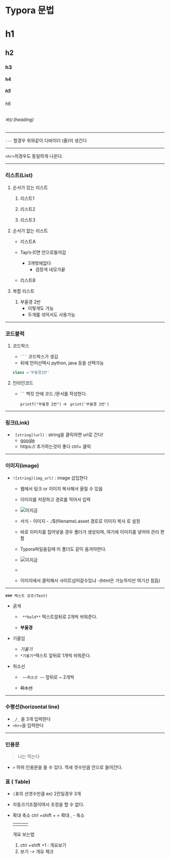 # Typora 문법

# h1

## h2

### h3

#### h4

##### h5

###### h6



###### `헤딩` (heading)

---

`---` 할경우 위와같이 디바이더 (줄)이 생긴다

<hr>

`<hr>`의경우도 동일하게 나온다.

---



### 리스트(List)

1. 순서가 있는 리스트

   1. 리스트1

   2. 리스트2

   3. 리스트3

      

2. 순서가 없는 리스트

   -  리스트A
     - Tap누르면 안으로들어감
       - 3개밖에없다
         - 검정색 네모가끝

   - 리스트B

     

3. 복합 리스트
   1. 부울경 2반	
      - 이렇게도 가능
      - 두개를 섞어서도 사용가능

---



### 코드블럭

 1. 코드박스

    - ` ``` `  코드박스가 생김 
    - 뒤에 언어선택시 python, java 등을 선택가능

    

    ```python
    class ='부울경2반'
    ```

    

 2. 인라인코드

    - ` `` ` 백킷 안에 코드 /문서를 작성한다.

      ` printf("부울경 2반") ` -> ` print('부울경 2반')`

---



### 링크(Link)

- ` [string](url)` : string을 클릭하면 url로 간다!
  - [google](https://google.com)
  - https:// 추가하는것이 좋다 ctrl+ 클릭

---



### 이미지(image)

- `![string](img_url)` : image 삽입한다

  - 웹에서 링크 or 이미지 복사해서 올릴 수 있음

  

  - 이미지를 저장하고 경로를 적어서 입력

  - ![이지금](C:\Users\Changwan\Desktop\이지금.jpg)

    

    

  - 서식 - 이미지 - ./$(filename).asset 경로로 이미지 복사 로 설정

  - 바로 이미지를 집어넣을 경우 폴더가 생성되며, 여기에 이미지를 넣어야 관리 편함

  - Typora파일옴길때 이 폴더도 같이 옴겨야한다.

  - ![이지금](C:\Users\Changwan\Desktop\GIT\TIL\00_intro\markdown.assets\이지금.jpg)

  - 

  - 이미지에서 클릭해서 사이트넘어갈수있냐 -(html은 가능하지만 여기선 힘듬)

    
  
  

---



	### 텍스트 강조(Text)

- 굵게

  - ` **bold**` 텍스트앞뒤로 2개씩 씌워준다.

  - **부울경**

    

- 기울임

  - *기울기*
  - `*기울기*`텍스트 앞뒤로 1개씩 씌워준다.

  

- 취소선

  - ` ~~취소선 ~~` 앞뒤로 ~ 2개씩

  - ~~취소선~~

    

---



### 수평선(horizontal line)

-  `_/_` 을 3개 입력한다
- `<hr>`을 입력한다

---

### 인용문

> 나는 먹는다

 

- `>` 하위 인용문을 들 수 있다. 꺽새 갯수만큼 안으로 들어간다.

  

### 표 ( Table)

- `|`표의 선갯수만큼  ex) 2칸일경우 3개

- 자동크기조절이여서 조정을 할 수 없다.

- 확대 축소  ctrl +shift + = 확대 , - 축소

  |      |      |      |
  | ---- | ---- | ---- |
  |      |      |      |

  

  

  개요 보는법

  1. ctri +shift +1 : 개요보기
  2. 보기 ->  개요 체크

  

   



